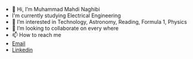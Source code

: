 - 👋 Hi, I’m Muhammad Mahdi Naghibi
- I'm currently studying Electrical Engineering 
- 👀 I’m interested in Technology, Astronomy, Reading, Formula 1, Physics
- 💞️ I’m looking to collaborate on every where
- 📫 How to reach me 
- [Email](smmnaghibi48@gmail.com)
- [Linkedin](www.linkedin.com/in/seyed-muhammad-mahdi-naghibi)


<!---
smmnaghibi/smmnaghibi is a ✨ special ✨ repository because its `README.md` (this file) appears on your GitHub profile.
You can click the Preview link to take a look at your changes.
--->
